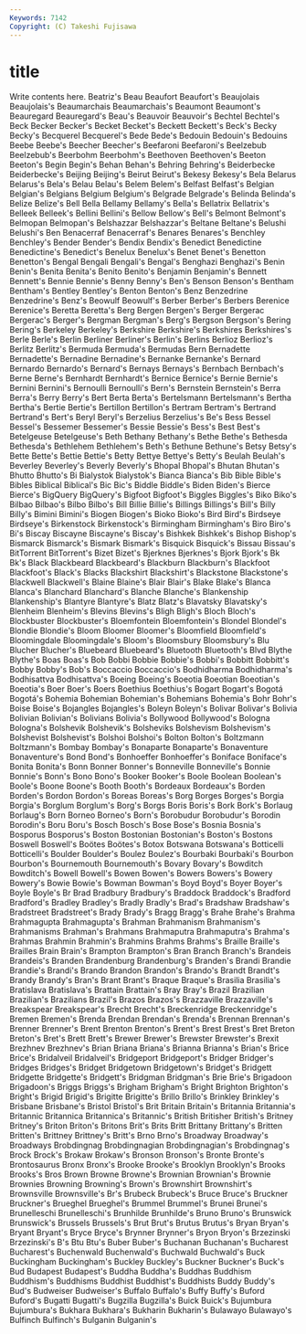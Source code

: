 ```yaml
---
Keywords: 7142 
Copyright: (C) Takeshi Fujisawa
---
```


# title

Write contents here.
 Beatriz's Beau Beaufort Beaufort's
Beaujolais Beaujolais's Beaumarchais Beaumarchais's Beaumont Beaumont's Beauregard Beauregard's Beau's Beauvoir
Beauvoir's Bechtel Bechtel's Beck Becker Becker's Becket Becket's Beckett Beckett's
Beck's Becky Becky's Becquerel Becquerel's Bede Bede's Bedouin Bedouin's Bedouins
Beebe Beebe's Beecher Beecher's Beefaroni Beefaroni's Beelzebub Beelzebub's Beerbohm Beerbohm's
Beethoven Beethoven's Beeton Beeton's Begin Begin's Behan Behan's Behring Behring's
Beiderbecke Beiderbecke's Beijing Beijing's Beirut Beirut's Bekesy Bekesy's Bela Belarus
Belarus's Bela's Belau Belau's Belem Belem's Belfast Belfast's Belgian Belgian's
Belgians Belgium Belgium's Belgrade Belgrade's Belinda Belinda's Belize Belize's Bell
Bella Bellamy Bellamy's Bella's Bellatrix Bellatrix's Belleek Belleek's Bellini Bellini's
Bellow Bellow's Bell's Belmont Belmont's Belmopan Belmopan's Belshazzar Belshazzar's Beltane
Beltane's Belushi Belushi's Ben Benacerraf Benacerraf's Benares Benares's Benchley Benchley's
Bender Bender's Bendix Bendix's Benedict Benedictine Benedictine's Benedict's Benelux Benelux's
Benet Benet's Benetton Benetton's Bengal Bengali Bengali's Bengal's Benghazi Benghazi's
Benin Benin's Benita Benita's Benito Benito's Benjamin Benjamin's Bennett Bennett's
Bennie Bennie's Benny Benny's Ben's Benson Benson's Bentham Bentham's Bentley
Bentley's Benton Benton's Benz Benzedrine Benzedrine's Benz's Beowulf Beowulf's Berber
Berber's Berbers Berenice Berenice's Beretta Beretta's Berg Bergen Bergen's Berger
Bergerac Bergerac's Berger's Bergman Bergman's Berg's Bergson Bergson's Bering Bering's
Berkeley Berkeley's Berkshire Berkshire's Berkshires Berkshires's Berle Berle's Berlin Berliner
Berliner's Berlin's Berlins Berlioz Berlioz's Berlitz Berlitz's Bermuda Bermuda's Bermudas
Bern Bernadette Bernadette's Bernadine Bernadine's Bernanke Bernanke's Bernard Bernardo Bernardo's
Bernard's Bernays Bernays's Bernbach Bernbach's Berne Berne's Bernhardt Bernhardt's Bernice
Bernice's Bernie Bernie's Bernini Bernini's Bernoulli Bernoulli's Bern's Bernstein Bernstein's
Berra Berra's Berry Berry's Bert Berta Berta's Bertelsmann Bertelsmann's Bertha
Bertha's Bertie Bertie's Bertillon Bertillon's Bertram Bertram's Bertrand Bertrand's Bert's
Beryl Beryl's Berzelius Berzelius's Be's Bess Bessel Bessel's Bessemer Bessemer's
Bessie Bessie's Bess's Best Best's Betelgeuse Betelgeuse's Beth Bethany Bethany's
Bethe Bethe's Bethesda Bethesda's Bethlehem Bethlehem's Beth's Bethune Bethune's Betsy
Betsy's Bette Bette's Bettie Bettie's Betty Bettye Bettye's Betty's Beulah
Beulah's Beverley Beverley's Beverly Beverly's Bhopal Bhopal's Bhutan Bhutan's Bhutto
Bhutto's Bi Bialystok Bialystok's Bianca Bianca's Bib Bible Bible's Bibles
Biblical Biblical's Bic Bic's Biddle Biddle's Biden Biden's Bierce Bierce's
BigQuery BigQuery's Bigfoot Bigfoot's Biggles Biggles's Biko Biko's Bilbao Bilbao's
Bilbo Bilbo's Bill Billie Billie's Billings Billings's Bill's Billy Billy's
Bimini Bimini's Biogen Biogen's Bioko Bioko's Bird Bird's Birdseye Birdseye's
Birkenstock Birkenstock's Birmingham Birmingham's Biro Biro's Bi's Biscay Biscayne Biscayne's
Biscay's Bishkek Bishkek's Bishop Bishop's Bismarck Bismarck's Bismark Bismark's Bisquick
Bisquick's Bissau Bissau's BitTorrent BitTorrent's Bizet Bizet's Bjerknes Bjerknes's Bjork
Bjork's Bk Bk's Black Blackbeard Blackbeard's Blackburn Blackburn's Blackfoot Blackfoot's
Black's Blacks Blackshirt Blackshirt's Blackstone Blackstone's Blackwell Blackwell's Blaine Blaine's
Blair Blair's Blake Blake's Blanca Blanca's Blanchard Blanchard's Blanche Blanche's
Blankenship Blankenship's Blantyre Blantyre's Blatz Blatz's Blavatsky Blavatsky's Blenheim Blenheim's
Blevins Blevins's Bligh Bligh's Bloch Bloch's Blockbuster Blockbuster's Bloemfontein Bloemfontein's
Blondel Blondel's Blondie Blondie's Bloom Bloomer Bloomer's Bloomfield Bloomfield's Bloomingdale
Bloomingdale's Bloom's Bloomsbury Bloomsbury's Blu Blucher Blucher's Bluebeard Bluebeard's Bluetooth
Bluetooth's Blvd Blythe Blythe's Boas Boas's Bob Bobbi Bobbie Bobbie's
Bobbi's Bobbitt Bobbitt's Bobby Bobby's Bob's Boccaccio Boccaccio's Bodhidharma Bodhidharma's
Bodhisattva Bodhisattva's Boeing Boeing's Boeotia Boeotian Boeotian's Boeotia's Boer Boer's
Boers Boethius Boethius's Bogart Bogart's Bogotá Bogotá's Bohemia Bohemian Bohemian's
Bohemians Bohemia's Bohr Bohr's Boise Boise's Bojangles Bojangles's Boleyn Boleyn's
Bolivar Bolivar's Bolivia Bolivian Bolivian's Bolivians Bolivia's Bollywood Bollywood's Bologna
Bologna's Bolshevik Bolshevik's Bolsheviks Bolshevism Bolshevism's Bolshevist Bolshevist's Bolshoi Bolshoi's
Bolton Bolton's Boltzmann Boltzmann's Bombay Bombay's Bonaparte Bonaparte's Bonaventure Bonaventure's
Bond Bond's Bonhoeffer Bonhoeffer's Boniface Boniface's Bonita Bonita's Bonn Bonner
Bonner's Bonneville Bonneville's Bonnie Bonnie's Bonn's Bono Bono's Booker Booker's
Boole Boolean Boolean's Boole's Boone Boone's Booth Booth's Bordeaux Bordeaux's
Borden Borden's Bordon Bordon's Boreas Boreas's Borg Borges Borges's Borgia
Borgia's Borglum Borglum's Borg's Borgs Boris Boris's Bork Bork's Borlaug
Borlaug's Born Borneo Borneo's Born's Borobudur Borobudur's Borodin Borodin's Boru
Boru's Bosch Bosch's Bose Bose's Bosnia Bosnia's Bosporus Bosporus's Boston
Bostonian Bostonian's Boston's Bostons Boswell Boswell's Boötes Boötes's Botox Botswana
Botswana's Botticelli Botticelli's Boulder Boulder's Boulez Boulez's Bourbaki Bourbaki's Bourbon
Bourbon's Bournemouth Bournemouth's Bovary Bovary's Bowditch Bowditch's Bowell Bowell's Bowen
Bowen's Bowers Bowers's Bowery Bowery's Bowie Bowie's Bowman Bowman's Boyd
Boyd's Boyer Boyer's Boyle Boyle's Br Brad Bradbury Bradbury's Braddock
Braddock's Bradford Bradford's Bradley Bradley's Bradly Bradly's Brad's Bradshaw Bradshaw's
Bradstreet Bradstreet's Brady Brady's Bragg Bragg's Brahe Brahe's Brahma Brahmagupta
Brahmagupta's Brahman Brahmanism Brahmanism's Brahmanisms Brahman's Brahmans Brahmaputra Brahmaputra's Brahma's
Brahmas Brahmin Brahmin's Brahmins Brahms Brahms's Braille Braille's Brailles Brain
Brain's Brampton Brampton's Bran Branch Branch's Brandeis Brandeis's Branden Brandenburg
Brandenburg's Branden's Brandi Brandie Brandie's Brandi's Brando Brandon Brandon's Brando's
Brandt Brandt's Brandy Brandy's Bran's Brant Brant's Braque Braque's Brasilia
Brasilia's Bratislava Bratislava's Brattain Brattain's Bray Bray's Brazil Brazilian Brazilian's
Brazilians Brazil's Brazos Brazos's Brazzaville Brazzaville's Breakspear Breakspear's Brecht Brecht's
Breckenridge Breckenridge's Bremen Bremen's Brenda Brendan Brendan's Brenda's Brennan Brennan's
Brenner Brenner's Brent Brenton Brenton's Brent's Brest Brest's Bret Breton
Breton's Bret's Brett Brett's Brewer Brewer's Brewster Brewster's Brexit Brezhnev
Brezhnev's Brian Briana Briana's Brianna Brianna's Brian's Brice Brice's Bridalveil
Bridalveil's Bridgeport Bridgeport's Bridger Bridger's Bridges Bridges's Bridget Bridgetown Bridgetown's
Bridget's Bridgett Bridgette Bridgette's Bridgett's Bridgman Bridgman's Brie Brie's Brigadoon
Brigadoon's Briggs Briggs's Brigham Brigham's Bright Brighton Brighton's Bright's Brigid
Brigid's Brigitte Brigitte's Brillo Brillo's Brinkley Brinkley's Brisbane Brisbane's Bristol
Bristol's Brit Britain Britain's Britannia Britannia's Britannic Britannica Britannica's Britannic's
British Britisher British's Britney Britney's Briton Briton's Britons Brit's Brits
Britt Brittany Brittany's Britten Britten's Brittney Brittney's Britt's Brno Brno's
Broadway Broadway's Broadways Brobdingnag Brobdingnagian Brobdingnagian's Brobdingnag's Brock Brock's Brokaw
Brokaw's Bronson Bronson's Bronte Bronte's Brontosaurus Bronx Bronx's Brooke Brooke's
Brooklyn Brooklyn's Brooks Brooks's Bros Brown Browne Browne's Brownian Brownian's
Brownie Brownies Browning Browning's Brown's Brownshirt Brownshirt's Brownsville Brownsville's Br's
Brubeck Brubeck's Bruce Bruce's Bruckner Bruckner's Brueghel Brueghel's Brummel Brummel's
Brunei Brunei's Brunelleschi Brunelleschi's Brunhilde Brunhilde's Bruno Bruno's Brunswick Brunswick's
Brussels Brussels's Brut Brut's Brutus Brutus's Bryan Bryan's Bryant Bryant's
Bryce Bryce's Brynner Brynner's Bryon Bryon's Brzezinski Brzezinski's B's Btu
Btu's Buber Buber's Buchanan Buchanan's Bucharest Bucharest's Buchenwald Buchenwald's Buchwald
Buchwald's Buck Buckingham Buckingham's Buckley Buckley's Buckner Buckner's Buck's Bud
Budapest Budapest's Buddha Buddha's Buddhas Buddhism Buddhism's Buddhisms Buddhist Buddhist's
Buddhists Buddy Buddy's Bud's Budweiser Budweiser's Buffalo Buffalo's Buffy Buffy's
Buford Buford's Bugatti Bugatti's Bugzilla Bugzilla's Buick Buick's Bujumbura Bujumbura's
Bukhara Bukhara's Bukharin Bukharin's Bulawayo Bulawayo's Bulfinch Bulfinch's Bulganin Bulganin's
